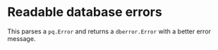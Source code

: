 # Readable database errors

This parses a `pq.Error` and returns a `dberror.Error` with a better error
message.
